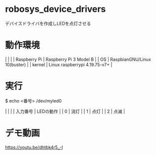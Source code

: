 # robosys_device_drivers
デバイスドライバを作成しLEDを点灯させる

# 動作環境
|              |                               |
| Raspberry Pi | Raspberry Pi 3 Model B        |
| OS           | RaspbianGNU/Linux 10(buster)  |
| kernel       | Linux raspberrypi 4.19.75-v7+ |

# 実行
$ echo <番号> /dev/myled0

|         |          |
| 入力番号 | LEDの動作 |
| 0       | 消灯      |
| 1       | 点灯      |
| 2       | 点滅      |

# デモ動画
https://youtu.be/dhtbk4r5_-I
